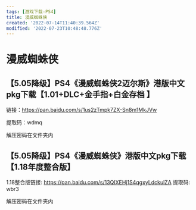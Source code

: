 ```yaml
---
tags: [游戏下载-PS4]
title: 漫威蜘蛛侠
created: '2022-07-14T11:40:39.564Z'
modified: '2022-07-23T10:48:48.776Z'
---
```


# 漫威蜘蛛侠

## 【5.05降级】PS4《漫威蜘蛛侠2迈尔斯》港版中文pkg下载【1.01+DLC+金手指+白金存档 】

链接：https://pan.baidu.com/s/1us2zTmpk7ZX-Sn8m1MkJVw 

提取码：wdmq 

解压密码在文件夹内

## 【5.05降级】PS4《漫威蜘蛛侠》港版中文pkg下载【1.18年度整合版】

1.18整合版链接: https://pan.baidu.com/s/13QIXEHj1S4qgxyLdckulZA 
提取码: wbr3 

解压密码在文件夹内
